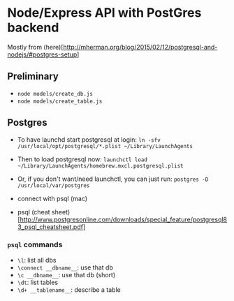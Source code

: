 # Node/Express API with PostGres backend

Mostly from (here)[http://mherman.org/blog/2015/02/12/postgresql-and-nodejs/#postgres-setup]

## Preliminary
- `node models/create_db.js`
- `node models/create_table.js`

## Postgres

- To have launchd start postgresql at login: `ln -sfv /usr/local/opt/postgresql/*.plist ~/Library/LaunchAgents`
- Then to load postgresql now: `launchctl load ~/Library/LaunchAgents/homebrew.mxcl.postgresql.plist`
- Or, if you don't want/need launchctl, you can just run: `postgres -D /usr/local/var/postgres`

- connect with psql (mac)
- psql (cheat sheet)[http://www.postgresonline.com/downloads/special_feature/postgresql83_psql_cheatsheet.pdf]

### `psql` commands

- `\l`: list all dbs
- `\connect __dbname__`: use that db 
- `\c __dbname__`: use that db (short) 
- `\dt`: list tables
- `\d+ __tablename__`: describe a table
